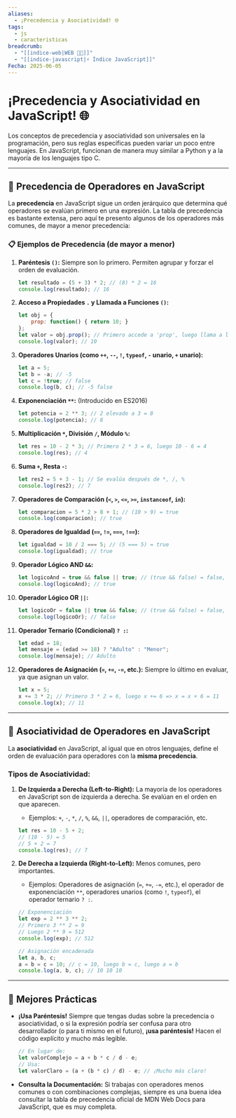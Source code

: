 ```yaml
---
aliases:
  - ¡Precedencia y Asociatividad! 🌐
tags:
  - js
  - caracteristicas
breadcrumb:
  - "[[indice-web|WEB 🔗📝]]"
  - "[[indice-javascript|⚡ Índice JavaScript]]"
Fecha: 2025-06-05
---
```

# ¡Precedencia y Asociatividad en JavaScript! 🌐

Los conceptos de precedencia y asociatividad son universales en la programación, pero sus reglas específicas pueden variar un poco entre lenguajes. En JavaScript, funcionan de manera muy similar a Python y a la mayoría de los lenguajes tipo C.

---

## 🧐 Precedencia de Operadores en JavaScript

La **precedencia** en JavaScript sigue un orden jerárquico que determina qué operadores se evalúan primero en una expresión. La tabla de precedencia es bastante extensa, pero aquí te presento algunos de los operadores más comunes, de mayor a menor precedencia:

### 📋 Ejemplos de Precedencia (de mayor a menor)

1. **Paréntesis `()`:** Siempre son lo primero. Permiten agrupar y forzar el orden de evaluación.
    ```js
    let resultado = (5 + 3) * 2; // (8) * 2 = 16
    console.log(resultado); // 16
    ```
    
2. **Acceso a Propiedades `.` y Llamada a Funciones `()`:**
    
    ```js
    let obj = {
        prop: function() { return 10; }
    };
    let valor = obj.prop(); // Primero accede a 'prop', luego llama a la función
    console.log(valor); // 10
    ```
    
3. **Operadores Unarios (como `++`, `--`, `!`, `typeof`, `-` unario, `+` unario):**
    
    ```js
    let a = 5;
    let b = -a; // -5
    let c = !true; // false
    console.log(b, c); // -5 false
    ```
    
4. **Exponenciación `**`:** (Introducido en ES2016)
    
    ```js
    let potencia = 2 ** 3; // 2 elevado a 3 = 8
    console.log(potencia); // 8
    ```
    
5. **Multiplicación `*`, División `/`, Módulo `%`:**
    
    ```js
    let res = 10 - 2 * 3; // Primero 2 * 3 = 6, luego 10 - 6 = 4
    console.log(res); // 4
    ```
    
6. **Suma `+`, Resta `-`:**
    
    ```js
    let res2 = 5 + 3 - 1; // Se evalúa después de *, /, %
    console.log(res2); // 7
    ```
    
7. **Operadores de Comparación (`<`, `>`, `<=`, `>=`, `instanceof`, `in`):**
    
    ```js
    let comparacion = 5 * 2 > 8 + 1; // (10 > 9) = true
    console.log(comparacion); // true
    ```
    
8. **Operadores de Igualdad (`==`, `!=`, `===`, `!==`):**
        
    ```js
    let igualdad = 10 / 2 === 5; // (5 === 5) = true
    console.log(igualdad); // true
    ```
    
9. **Operador Lógico AND `&&`:**

    ```js
    let logicoAnd = true && false || true; // (true && false) = false, luego (false || true) = true
    console.log(logicoAnd); // true
    ```
    
10. **Operador Lógico OR `||`:**

    ```js
    let logicoOr = false || true && false; // (true && false) = false, luego (false || false) = false
    console.log(logicoOr); // false
    ```
    
11. **Operador Ternario (Condicional) `? :`:**

    ```js
    let edad = 18;
    let mensaje = (edad >= 18) ? "Adulto" : "Menor";
    console.log(mensaje); // Adulto
    ```
    
12. **Operadores de Asignación (`=`, `+=`, `-=`, etc.):** Siempre lo último en evaluar, ya que asignan un valor.
        
    ```js
    let x = 5;
    x += 3 * 2; // Primero 3 * 2 = 6, luego x += 6 => x = x + 6 = 11
    console.log(x); // 11
    ```
    

---

## 🔗 Asociatividad de Operadores en JavaScript

La **asociatividad** en JavaScript, al igual que en otros lenguajes, define el orden de evaluación para operadores con la **misma precedencia**.

### Tipos de Asociatividad:

1. **De Izquierda a Derecha (Left-to-Right):** La mayoría de los operadores en JavaScript son de izquierda a derecha. Se evalúan en el orden en que aparecen.
    
    - Ejemplos: `+`, `-`, `*`, `/`, `%`, `&&`, `||`, operadores de comparación, etc.

    ```js
    let res = 10 - 5 + 2;
    // (10 - 5) = 5
    // 5 + 2 = 7
    console.log(res); // 7
    ```
    
2. **De Derecha a Izquierda (Right-to-Left):** Menos comunes, pero importantes.
    
    - Ejemplos: Operadores de asignación (`=`, `+=`, `-=`, etc.), el operador de exponenciación `**`, operadores unarios (como `!`, `typeof`), el operador ternario `? :`.

    ```js
    // Exponenciación
    let exp = 2 ** 3 ** 2;
    // Primero 3 ** 2 = 9
    // Luego 2 ** 9 = 512
    console.log(exp); // 512
    
    // Asignación encadenada
    let a, b, c;
    a = b = c = 10; // c = 10, luego b = c, luego a = b
    console.log(a, b, c); // 10 10 10
    ```

---

## 🚀 Mejores Prácticas

- **¡Usa Paréntesis!** Siempre que tengas dudas sobre la precedencia o asociatividad, o si la expresión podría ser confusa para otro desarrollador (o para ti mismo en el futuro), **¡usa paréntesis!** Hacen el código explícito y mucho más legible.
    
    ```js
    // En lugar de:
    let valorComplejo = a + b * c / d - e;
    // Usa:
    let valorClaro = (a + (b * c) / d) - e; // ¡Mucho más claro!
    ```
    
- **Consulta la Documentación:** Si trabajas con operadores menos comunes o con combinaciones complejas, siempre es una buena idea consultar la tabla de precedencia oficial de MDN Web Docs para JavaScript, que es muy completa.